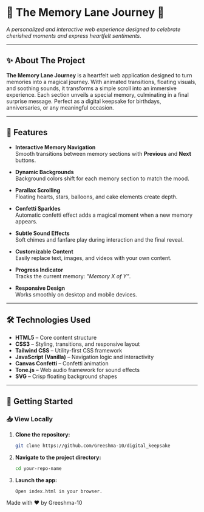 # 💖 The Memory Lane Journey 🚀

*A personalized and interactive web experience designed to celebrate cherished moments and express heartfelt sentiments.*

---

## ✨ About The Project

**The Memory Lane Journey** is a heartfelt web application designed to turn memories into a magical journey. With animated transitions, floating visuals, and soothing sounds, it transforms a simple scroll into an immersive experience. Each section unveils a special memory, culminating in a final surprise message. Perfect as a digital keepsake for birthdays, anniversaries, or any meaningful occasion.

---

## 🌟 Features

- **Interactive Memory Navigation**  
  Smooth transitions between memory sections with **Previous** and **Next** buttons.

- **Dynamic Backgrounds**  
  Background colors shift for each memory section to match the mood.

- **Parallax Scrolling**  
  Floating hearts, stars, balloons, and cake elements create depth.

- **Confetti Sparkles**  
  Automatic confetti effect adds a magical moment when a new memory appears.

- **Subtle Sound Effects**  
  Soft chimes and fanfare play during interaction and the final reveal.

- **Customizable Content**  
  Easily replace text, images, and videos with your own content.

- **Progress Indicator**  
  Tracks the current memory: *"Memory X of Y"*.

- **Responsive Design**  
  Works smoothly on desktop and mobile devices.

---

## 🛠️ Technologies Used

- **HTML5** – Core content structure  
- **CSS3** – Styling, transitions, and responsive layout  
- **Tailwind CSS** – Utility-first CSS framework  
- **JavaScript (Vanilla)** – Navigation logic and interactivity  
- **Canvas Confetti** – Confetti animation  
- **Tone.js** – Web audio framework for sound effects  
- **SVG** – Crisp floating background shapes

---

## 🚀 Getting Started

### 📥 View Locally

1. **Clone the repository:**
   ```bash
   git clone https://github.com/Greeshma-10/digital_keepsake

2. **Navigate to the project directory:**
   ```bash
   cd your-repo-name
   
3. **Launch the app:**
   ```
   Open index.html in your browser.

Made with ❤️ by Greeshma-10


